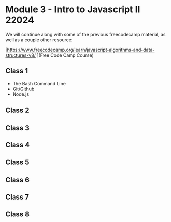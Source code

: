 # Module 3 - Intro to Javascript II 22024

We will continue along with some of the previous freecodecamp material, as well as a couple other resource:

[https://www.freecodecamp.org/learn/javascript-algorithms-and-data-structures-v8/ ](Free Code Camp Course)

## Class 1

- The Bash Command Line
- Git/Github
- Node.js

## Class 2

## Class 3

## Class 4

## Class 5

## Class 6

## Class 7 

## Class 8
